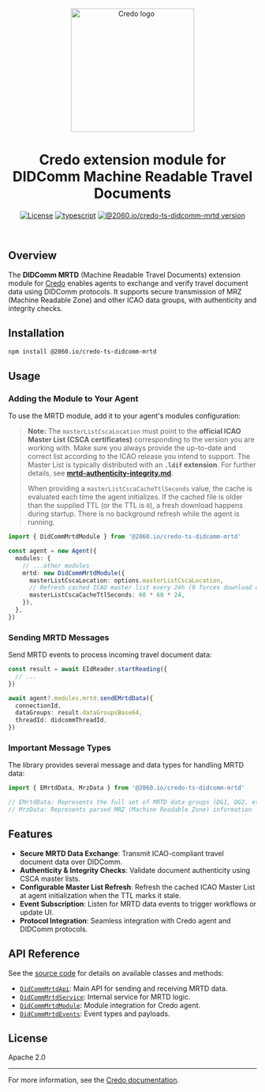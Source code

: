 <p align="center">
  <br />
  <img
    alt="Credo logo"
    src="https://github.com/openwallet-foundation/credo-ts/blob/c7886cb8377ceb8ee4efe8d264211e561a75072d/images/credo-logo.png"
    height="250px"
  />
</p>
<h1 align="center"><b>Credo extension module for DIDComm Machine Readable Travel Documents</b></h1>
<p align="center">
  <a
    href="https://raw.githubusercontent.com/openwallet-foundation/credo-ts-ext/main/LICENSE"
    ><img
      alt="License"
      src="https://img.shields.io/badge/License-Apache%202.0-blue.svg"
  /></a>
  <a href="https://www.typescriptlang.org/"
    ><img
      alt="typescript"
      src="https://img.shields.io/badge/%3C%2F%3E-TypeScript-%230074c1.svg"
  /></a>
  <a href="https://www.npmjs.com/package/@2060.io/credo-ts-didcomm-mrtd"
    ><img
      alt="@2060.io/credo-ts-didcomm-mrtd version"
      src="https://img.shields.io/npm/v/@2060.io/credo-ts-didcomm-mrtd"
  /></a>
</p>
<br />

## Overview

The **DIDComm MRTD** (Machine Readable Travel Documents) extension module for [Credo](https://github.com/openwallet-foundation/credo-ts.git) enables agents to exchange and verify travel document data using DIDComm protocols. It supports secure transmission of MRZ (Machine Readable Zone) and other ICAO data groups, with authenticity and integrity checks.

## Installation

```bash
npm install @2060.io/credo-ts-didcomm-mrtd
```

## Usage

### Adding the Module to Your Agent

To use the MRTD module, add it to your agent's modules configuration:

> **Note:** The `masterListCscaLocation` must point to the **official ICAO Master List (CSCA certificates)** corresponding to the version you are working with. Make sure you always provide the up-to-date and correct list according to the ICAO release you intend to support. The Master List is typically distributed with an **`.ldif` extension**. For further details, see [**mrtd-authenticity-integrity.md**](./docs/mrtd-authenticity-integrity.md).
>
> When providing a `masterListCscaCacheTtlSeconds` value, the cache is evaluated each time the agent initializes. If the cached file is older than the supplied TTL (or the TTL is `0`), a fresh download happens during startup. There is no background refresh while the agent is running.

```typescript
import { DidCommMrtdModule } from '@2060.io/credo-ts-didcomm-mrtd'

const agent = new Agent({
  modules: {
    // ...other modules
    mrtd: new DidCommMrtdModule({
      masterListCscaLocation: options.masterListCscaLocation,
      // Refresh cached ICAO master list every 24h (0 forces download on each agent startup).
      masterListCscaCacheTtlSeconds: 60 * 60 * 24,
    }),
  },
})
```

### Sending MRTD Messages

Send MRTD events to process incoming travel document data:

```typescript
const result = await EIdReader.startReading({
  // ...
})

await agent?.modules.mrtd.sendEMrtdData({
  connectionId,
  dataGroups: result.dataGroupsBase64,
  threadId: didcommThreadId,
})
```

### Important Message Types

The library provides several message and data types for handling MRTD data:

```typescript
import { EMrtdData, MrzData } from '@2060.io/credo-ts-didcomm-mrtd'

// EMrtdData: Represents the full set of MRTD data groups (DG1, DG2, etc.)
// MrzData: Represents parsed MRZ (Machine Readable Zone) information
```

## Features

- **Secure MRTD Data Exchange**: Transmit ICAO-compliant travel document data over DIDComm.
- **Authenticity & Integrity Checks**: Validate document authenticity using CSCA master lists.
- **Configurable Master List Refresh**: Refresh the cached ICAO Master List at agent initialization when the TTL marks it stale.
- **Event Subscription**: Listen for MRTD data events to trigger workflows or update UI.
- **Protocol Integration**: Seamless integration with Credo agent and DIDComm protocols.

## API Reference

See the [source code](./src/) for details on available classes and methods:

- [`DidCommMrtdApi`](./src/DidCommMrtdApi.ts): Main API for sending and receiving MRTD data.
- [`DidCommMrtdService`](./src/DidCommMrtdService.ts): Internal service for MRTD logic.
- [`DidCommMrtdModule`](./src/DidCommMrtdModule.ts): Module integration for Credo agent.
- [`DidCommMrtdEvents`](./src/DidCommMrtdEvents.ts): Event types and payloads.

## License

Apache 2.0

---

For more information, see the [Credo documentation](https://github.com/openwallet-foundation/credo-ts.git).
